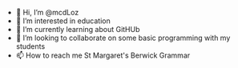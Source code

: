 - 👋 Hi, I’m @mcdLoz
- 👀 I’m interested in education
- 🌱 I’m currently learning about GitHUb
- 💞️ I’m looking to collaborate on some basic programming with my students
- 📫 How to reach me St Margaret's Berwick Grammar


<!---
mcdLoz/mcdLoz is a ✨ special ✨ repository because its `README.md` (this file) appears on your GitHub profile.
You can click the Preview link to take a look at your changes.
--->
